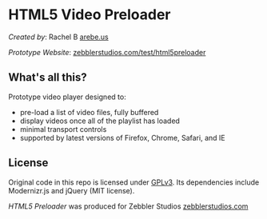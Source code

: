 HTML5 Video Preloader
======================

*Created by*: Rachel B [arebe.us](http://arebe.us)

*Prototype Website*: [zebblerstudios.com/test/html5preloader](http://zebblerstudios.com/test/html5preloader)

What's all this?
----------------

Prototype video player designed to:

* pre-load a list of video files, fully buffered
* display videos once all of the playlist has loaded
* minimal transport controls
* supported by latest versions of Firefox, Chrome, Safari, and IE

License
-------
Original code in this repo is licensed under [GPLv3](https://www.gnu.org/licenses/gpl-3.0.html). Its dependencies include Modernizr.js and jQuery (MIT license).

*HTML5 Preloader* was produced for Zebbler Studios [zebblerstudios.com](http://zebblerstudios.com/)